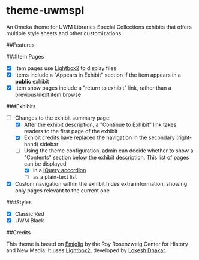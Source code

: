 theme-uwmspl
============

An Omeka theme for UWM Libraries Special Collections exhibits that offers multiple style sheets and other customizations.

##Features

###Item Pages
* [x] Item pages use [Lightbox2](http://lokeshdhakar.com/projects/lightbox2/) to display files
* [x] Items include a "Appears in Exhibit" section if the item appears in a **public** exhibit
* [x] Item show pages include a "return to exhibit" link, rather than a previous/next item browse

###Exhibits
* [ ] Changes to the exhibit summary page:
  * [x] After the exhibit description, a "Continue to Exhibit" link takes readers to the first page of the exhibit 
  * [x] Exhibit credits have replaced the navigation in the secondary (right-hand) sidebar
  * [ ] Using the theme configuration, admin can decide whether to show a "Contents" section below the exhibit description. This list of pages can be displayed
    * [x] in a [jQuery accordion](http://jqueryui.com/accordion/)
    * [ ] as a plain-text list
* [x] Custom navigation within the exhibit hides extra information, showing only pages relevant to the current one

###Styles
- [x] Classic Red
- [x] UWM Black

##Credits

This theme is based on [Emiglio](https://github.com/omeka/theme-emiglio) by the Roy Rosenzweig Center for History and New Media. It uses [Lightbox2](http://lokeshdhakar.com/projects/lightbox2/), developed by [Lokesh Dhakar](http://lokeshdhakar.com/).
